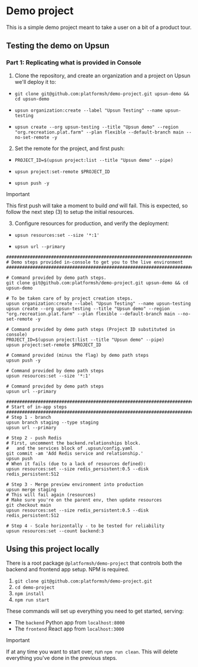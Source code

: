 # Demo project

This is a simple demo project meant to take a user on a bit of a product tour. 

## Testing the demo on Upsun

### Part 1: Replicating what is provided in Console

1. Clone the repository, and create an organization and a project on Upsun we'll deploy it to:

- ```
  git clone git@github.com:platformsh/demo-project.git upsun-demo && cd upsun-demo
  ```
- ```
  upsun organization:create --label "Upsun Testing" --name upsun-testing
  ```
- ```
  upsun create --org upsun-testing --title "Upsun demo" --region "org.recreation.plat.farm" --plan flexible --default-branch main --no-set-remote -y
  ```

2. Set the remote for the project, and first push:

- ```
  PROJECT_ID=$(upsun project:list --title "Upsun demo" --pipe)
  ```
- ```
  upsun project:set-remote $PROJECT_ID
  ```
- ```
  upsun push -y
  ```

> [!IMPORTANT]
> This first push will take a moment to build _and_ will fail.
> This is expected, so follow the next step (3) to setup the initial resources.

3. Configure resources for production, and verify the deployment:

- ```
  upsun resources:set --size '*:1'
  ```
- ```
  upsun url --primary
  ```



```
####################################################################################################
# Demo steps provided in-console to get you to the live environment
####################################################################################################

# Command provided by demo path steps.
git clone git@github.com:platformsh/demo-project.git upsun-demo && cd upsun-demo

# To be taken care of by project creation steps.
upsun organization:create --label "Upsun Testing" --name upsun-testing
upsun create --org upsun-testing --title "Upsun demo" --region "org.recreation.plat.farm" --plan flexible --default-branch main --no-set-remote -y

# Command provided by demo path steps (Project ID substituted in console)
PROJECT_ID=$(upsun project:list --title "Upsun demo" --pipe)
upsun project:set-remote $PROJECT_ID

# Command provided (minus the flag) by demo path steps
upsun push -y

# Command provided by demo path steps
upsun resources:set --size '*:1'

# Command provided by demo path steps
upsun url --primary

####################################################################################################
# Start of in-app steps
####################################################################################################
# Step 1 - branch
upsun branch staging --type staging
upsun url --primary

# Step 2 - push Redis
# First, uncomment the backend.relationships block.
#   and the services block of .upsun/config.yaml
git commit -am 'Add Redis service and relationship.'
upsun push
# When it fails (due to a lack of resources defined):
upsun resources:set --size redis_persistent:0.5 --disk redis_persistent:512

# Step 3 - Merge preview environment into production
upsun merge staging
# This will fail again (resources)
# Make sure you're on the parent env, then update resources
git checkout main
upsun resources:set --size redis_persistent:0.5 --disk redis_persistent:512

# Step 4 - Scale horizontally - to be tested for reliability
upsun resources:set --count backend:3
```

## Using this project locally

There is a root package `@platformsh/demo-project` that controls both the backend and frontend app setup.
NPM is required. 

1. `git clone git@github.com:platformsh/demo-project.git`
1. `cd demo-project`
1. `npm install`
1. `npm run start`

These commands will set up everything you need to get started, serving:

- The `backend` Python app from `localhost:8000`
- The `frontend` React app from `localhost:3000`

> [!IMPORTANT]
> If at any time you want to start over, run `npm run clean`.
> This will delete everything you've done in the previous steps.